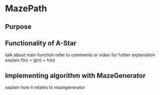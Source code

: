 # MazePath
## Purpose

## Functionality of A-Star
talk about main function
refer to comments or video for futher explanation
explain f(n) = g(n) + h(n)


## Implementing algorithm with MazeGenerator
explain how it relates to mazegenerator

